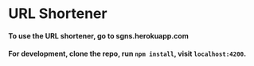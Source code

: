 # URL Shortener

#### To use the URL shortener, go to sgns.herokuapp.com

#### For development, clone the repo, run ```npm install```, visit ```localhost:4200```.
